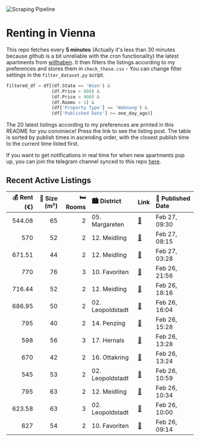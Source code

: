 ![Scraping Pipeline](https://github.com/AthomsG/renting-in-vienna/actions/workflows/run_pipeline.yml/badge.svg)


# Renting in Vienna

This repo fetches every **5 minutes** (Actually it's less than 30 minutes because github is a bit unreliable with the cron functionality) the latest apartments from [willhaben](https://www.willhaben.at/).
It then filters the listings according to my preferences and stores them in `check_these.csv` - You can change filter settings in the `filter_dataset.py` script.

```python
filtered_df = df[(df.State == 'Wien') & 
                 (df.Price < 800) &
                 (df.Price > 400) &
                 (df.Rooms > 1) &
                 (df['Property Type'] == 'Wohnung') &
                 (df['Published Date'] >= one_day_ago)]
```

The 20 latest listings according to my preferences are printed in this README for you conviniece! Press the link to see the listing post.
The table is sorted by publish times in ascending order, with the closest publish time to the current time listed first.

If you want to get notifications in real time for when new apartments pop up, you can join the telegram channel synced to this repo [here](https://t.me/+1HPAYOf5BSsyNTlk).

## Recent Active Listings

|   💰 Rent (€) |   📏 Size (m²) |   🛏️ Rooms | 🏙️ District      | Link                                                                                                                                                                                                                                  | 📅 Published Date   |
|-------------:|--------------:|-----------:|:-----------------|:--------------------------------------------------------------------------------------------------------------------------------------------------------------------------------------------------------------------------------------|:-------------------|
|       544.08 |            65 |          2 | 05. Margareten   | [🔗](https://www.willhaben.at/iad/immobilien/d/mietwohnungen/wien/wien-1050-margareten/6517-qm---54408--eur-sehr-angenehme-lage-l%C3%A4ssig-lebenswert-eingeteilt-1882991663/)                                                         | Feb 27, 09:30      |
|       570    |            52 |          2 | 12. Meidling     | [🔗](https://www.willhaben.at/iad/immobilien/d/mietwohnungen/wien/wien-1120-meidling/%21%21%21%21%21-bitte-nur-mit-g%C3%BCltigen-vormerkschein-od-wienerwohnticket-melden%21%21%21%21%21%21-datum-31.12.24%21%21%21%21%21-1199028751/) | Feb 27, 08:15      |
|       671.51 |            44 |          2 | 12. Meidling     | [🔗](https://www.willhaben.at/iad/immobilien/d/mietwohnungen/wien/wien-1120-meidling/erstbezug-%7C-wundersch%C3%B6ne-unbefristete-2-zimmer-wohnung-in-ruhiger-lage-n%C3%A4he-meidlinger-hauptstra%C3%9Fe-1520958715/)                  | Feb 27, 03:28      |
|       770    |            76 |          3 | 10. Favoriten    | [🔗](https://www.willhaben.at/iad/immobilien/d/mietwohnungen/wien/wien-1100-favoriten/3-zimmer-gemeindewohnung-76m%C2%B2-in-direktvergabe-mit-vormerkschein-und-abl%C3%B6se-zu-vergeben-1198270634/)                                   | Feb 26, 21:56      |
|       716.44 |            52 |          2 | 12. Meidling     | [🔗](https://www.willhaben.at/iad/immobilien/d/mietwohnungen/wien/wien-1120-meidling/2-zimmerwohnung-n%C3%A4he-schloss-sch%C3%B6nbrunn-1747742351/)                                                                                    | Feb 26, 18:16      |
|       686.95 |            50 |          2 | 02. Leopoldstadt | [🔗](https://www.willhaben.at/iad/immobilien/d/mietwohnungen/wien/wien-1020-leopoldstadt/%28reserviert%29-lichtdurchflutete-2-zimmer-wohnung-in-1020-wien-mit-ca.-50-m%C2%B2%21-1377195855/)                                           | Feb 26, 16:04      |
|       795    |            40 |          2 | 14. Penzing      | [🔗](https://www.willhaben.at/iad/immobilien/d/mietwohnungen/wien/wien-1140-penzing/glaskristall:-ger%C3%A4umige-2-zimmerwohnung-mit-balkon-1898153917/)                                                                               | Feb 26, 15:28      |
|       598    |            56 |          3 | 17. Hernals      | [🔗](https://www.willhaben.at/iad/immobilien/d/mietwohnungen/wien/wien-1170-hernals/%2Asonniger-altbau-nahe-elterleinplatz%2A-1737237926/)                                                                                             | Feb 26, 13:28      |
|       670    |            42 |          2 | 16. Ottakring    | [🔗](https://www.willhaben.at/iad/immobilien/d/mietwohnungen/wien/wien-1160-ottakring/gem%C3%BCtliche-2-zimmerwohnung-in-ottakring-1117903803/)                                                                                        | Feb 26, 13:24      |
|       545    |            53 |          2 | 02. Leopoldstadt | [🔗](https://www.willhaben.at/iad/immobilien/d/mietwohnungen/wien/wien-1020-leopoldstadt/%28reserviert%29-2-zimmer-wohnung-im-2.-bezirk---hell-ruhig-&-zentral-1388051434/)                                                            | Feb 26, 10:59      |
|       795    |            63 |          2 | 12. Meidling     | [🔗](https://www.willhaben.at/iad/immobilien/d/mietwohnungen/wien/wien-1120-meidling/12.-bezirk-p%C3%A4rchenhit-922278769/)                                                                                                            | Feb 26, 10:34      |
|       623.58 |            63 |          3 | 02. Leopoldstadt | [🔗](https://www.willhaben.at/iad/immobilien/d/mietwohnungen/wien/wien-1020-leopoldstadt/gemeindewohnung-mit-direktvergabr-1927370518/)                                                                                                | Feb 26, 10:00      |
|       627    |            54 |          2 | 10. Favoriten    | [🔗](https://www.willhaben.at/iad/immobilien/d/mietwohnungen/wien/wien-1100-favoriten/gemeinde-wohnung-direkt-vergabe-vormerkschein-bis-31.12.2024-2037114955/)                                                                        | Feb 26, 09:14      |
